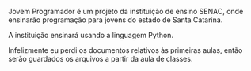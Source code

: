 Jovem Programador é um projeto da instituição de ensino SENAC, onde 
ensinarão programação para jovens do estado de Santa Catarina.

A instituição ensinará usando a linguagem Python.

Infelizmente eu perdi os documentos relativos às primeiras aulas, então serão guardados os arquivos a partir da aula de classes.

